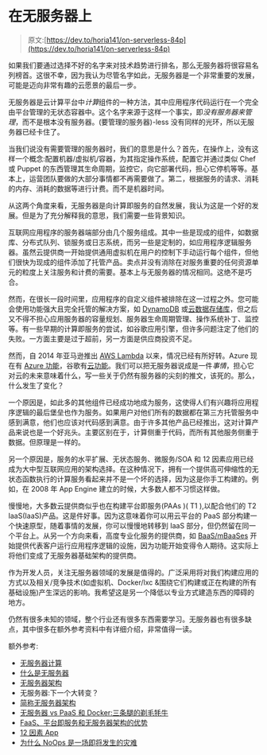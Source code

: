 # 在无服务器上

> 原文:[https://dev.to/horia141/on-serverless-84p](https://dev.to/horia141/on-serverless-84p)

如果我们要通过选择不好的名字来对技术趋势进行排名，那么无服务器将很容易名列榜首。这很不幸，因为我认为尽管名字如此，无服务器是一个非常重要的发展，可能是迈向非常有趣的云愿景的最后一步。

无服务器是云计算平台中*计算*组件的一种方法，其中应用程序代码运行在一个完全由平台管理的无状态容器中。这个名字来源于这样一个事实，即*没有服务器来管理*，而不是根本没有服务器。(要管理的服务器)-less 没有同样的光环，所以无服务器已经卡住了。

当我们说没有需要管理的服务器时，我们的意思是什么？首先，在操作上，没有这样一个概念:配置机器/虚拟机/容器，为其指定操作系统，配置它并通过类似 Chef 或 Puppet 的东西管理其生命周期，监控它，向它部署代码，担心它停机等等。基本上，运营团队要做的大部分事情都不再需要做了。第二，根据服务的请求、消耗的内存、消耗的数据等进行计费。而不是机器时间。

从这两个角度来看，无服务器是向计算即服务的自然发展，我认为这是一个好的发展。但是为了充分解释我的意思，我们需要一些背景知识。

互联网应用程序的服务器端部分由几个服务组成。其中一些是现成的组件，如数据库、分布式队列、锁服务或日志系统，而另一些是定制的，如应用程序逻辑服务器。虽然云提供商一开始提供通用虚拟机在用户的控制下手动运行每个组件，但他们很快为现成的组件添加了托管产品。卖点并没有消除在对服务重要的任何资源单元的粒度上关注服务和计费的需要。基本上与无服务器的情况相同。这绝不是巧合。

然而，在很长一段时间里，应用程序的自定义组件被排除在这一过程之外。您可能会使用功能强大且完全托管的解决方案，如 [DynamoDB](https://aws.amazon.com/dynamodb/) 或[云数据存储库](https://cloud.google.com/datastore/)，但之后又不得不担心应用服务器的容量规划、服务器生命周期管理、操作系统补丁、监控等。有一些早期的计算即服务的尝试，如谷歌应用引擎，但许多问题注定了他们的失败。一方面主要是过于超前，另一方面是供应商投资不足。

然而，自 2014 年亚马逊推出 [AWS Lambda](https://aws.amazon.com/lambda/) 以来，情况已经有所好转。Azure 现在有 [Azure 功能](https://azure.microsoft.com/en-us/services/functions/)，谷歌有[云功能](https://cloud.google.com/functions/)。我们可以把无服务器说成是一件*事情*，担心它对云的未来意味着什么，写一些关于仍然有服务器的尖刻的推文，该死的。那么，什么发生了变化？

一个原因是，如此多的其他组件已经成功地成为服务，这使得人们有兴趣将应用程序逻辑的最后堡垒也作为服务。如果用户对他们所有的数据都在第三方托管服务中感到满意，他们也应该对代码感到满意。由于许多其他产品已经推出，这对计算产品来说也是一个好兆头。主要区别在于，计算侧重于代码，而所有其他服务侧重于数据。但原理是一样的。

另一个原因是，服务的水平扩展、无状态服务、微服务/SOA 和 12 因素应用已经成为大中型互联网应用的架构选择。在这种情况下，拥有一个提供高可伸缩性的无状态函数执行的计算服务看起来并不是一个坏的选择，因为这是你手工构建的。例如，在 2008 年 App Engine 建立的时候，大多数人都不习惯这样做。

慢慢地，大多数云提供商似乎也在构建平台即服务(PAAs )( T1 ),以配合他们的 T2 IaaS(IaaS)产品。这是件好事。因为这意味着你可以用云平台的 PaaS 部分构建一个快速原型，随着事情的发展，你可以慢慢地转移到 IaaS 部分，但仍然留在同一个平台上。从另一个方向来看，高度专业化服务的提供商，如 [BaaS/mBaaSes](https://en.wikipedia.org/wiki/Mobile_backend_as_a_service) 开始提供代表客户运行应用程序逻辑的设施，因为功能开始变得令人期待。这实际上将他们变成了无服务器基础架构的提供商。

作为开发人员，关注无服务器领域的发展是值得的。广泛采用将对我们构建应用的方式以及相关/竞争技术(如虚拟机、Docker/lxc &围绕它们构建或正在构建的所有基础设施)产生深远的影响。我希望这是另一个降低以专业方式建造东西的障碍的地方。

仍然有很多未知的领域，整个行业还有很多东西需要学习。无服务器也有很多缺点，其中很多在额外参考资料中有详细介绍，非常值得一读。

额外参考:

*   [无服务器计算](https://en.wikipedia.org/wiki/Serverless_computing)
*   [什么是无服务器](https://auth0.com/blog/what-is-serverless/)
*   [无服务器架构](https://martinfowler.com/articles/serverless.html)
*   无服务器:下一个大转变？
*   [简称无服务器架构](https://specify.io/concepts/serverless-baas-faas)
*   [无服务器 vs PaaS 和 Docker:三条腿的剃毛牦牛](https://serverless.zone/serverless-vs-paas-and-docker-three-legged-hairless-yaks-f2c4191b1ed6)
*   [FaaS、平台即服务和无服务器架构的优势](https://www.infoq.com/news/2016/06/faas-serverless-architecture)
*   [12 因素 App](https://12factor.net/)
*   [为什么 NoOps 是一场即将发生的灾难](https://devops.com/noops-devops-disaster-waiting-happen/)